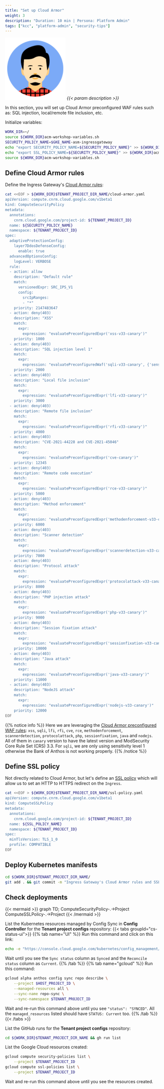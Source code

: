 ```yaml
---
title: "Set up Cloud Armor"
weight: 3
description: "Duration: 10 min | Persona: Platform Admin"
tags: ["kcc", "platform-admin", "security-tips"]
---
```

![Platform Admin](/images/platform-admin.png)
_{{< param description >}}_

In this section, you will set up Cloud Armor preconfigured WAF rules such as: SQL injection, local/remote file inclusion, etc.

Initialize variables:
```Bash
WORK_DIR=~/
source ${WORK_DIR}acm-workshop-variables.sh
SECURITY_POLICY_NAME=$GKE_NAME-asm-ingressgateway
echo "export SECURITY_POLICY_NAME=${SECURITY_POLICY_NAME}" >> ${WORK_DIR}acm-workshop-variables.sh
echo "export SSL_POLICY_NAME=${SECURITY_POLICY_NAME}" >> ${WORK_DIR}acm-workshop-variables.sh
source ${WORK_DIR}acm-workshop-variables.sh
```

## Define Cloud Armor rules

Define the Ingress Gateway's [Cloud Armor rules](https://cloud.google.com/config-connector/docs/reference/resource-docs/compute/computesecuritypolicy):
```Bash
cat <<EOF > ${WORK_DIR}$TENANT_PROJECT_DIR_NAME/cloud-armor.yaml
apiVersion: compute.cnrm.cloud.google.com/v1beta1
kind: ComputeSecurityPolicy
metadata:
  annotations:
    cnrm.cloud.google.com/project-id: ${TENANT_PROJECT_ID}
  name: ${SECURITY_POLICY_NAME}
  namespace: ${TENANT_PROJECT_ID}
spec:
  adaptiveProtectionConfig:
    layer7DdosDefenseConfig:
      enable: true
  advancedOptionsConfig:
    logLevel: VERBOSE
  rule:
  - action: allow
    description: "Default rule"
    match:
      versionedExpr: SRC_IPS_V1
      config:
        srcIpRanges:
        - "*"
    priority: 2147483647
  - action: deny(403)
    description: "XSS"
    match:
      expr:
        expression: "evaluatePreconfiguredExpr('xss-v33-canary')"
    priority: 1000
  - action: deny(403)
    description: "SQL injection level 1"
    match:
      expr:
        expression: "evaluatePreconfiguredWaf('sqli-v33-canary', {'sensitivity': 1})"
    priority: 2000
  - action: deny(403)
    description: "Local file inclusion"
    match:
      expr:
        expression: "evaluatePreconfiguredExpr('lfi-v33-canary')"
    priority: 3000
  - action: deny(403)
    description: "Remote file inclusion"
    match:
      expr:
        expression: "evaluatePreconfiguredExpr('rfi-v33-canary')"
    priority: 4000
  - action: deny(403)
    description: "CVE-2021-44228 and CVE-2021-45046"
    match:
      expr:
        expression: "evaluatePreconfiguredExpr('cve-canary')"
    priority: 12345
  - action: deny(403)
    description: "Remote code execution"
    match:
      expr:
        expression: "evaluatePreconfiguredExpr('rce-v33-canary')"
    priority: 5000
  - action: deny(403)
    description: "Method enforcement"
    match:
      expr:
        expression: "evaluatePreconfiguredExpr('methodenforcement-v33-canary')"
    priority: 6000
  - action: deny(403)
    description: "Scanner detection"
    match:
      expr:
        expression: "evaluatePreconfiguredExpr('scannerdetection-v33-canary')"
    priority: 7000
  - action: deny(403)
    description: "Protocol attack"
    match:
      expr:
        expression: "evaluatePreconfiguredExpr('protocolattack-v33-canary')"
    priority: 8000
  - action: deny(403)
    description: "PHP injection attack"
    match:
      expr:
        expression: "evaluatePreconfiguredExpr('php-v33-canary')"
    priority: 9000
  - action: deny(403)
    description: "Session fixation attack"
    match:
      expr:
        expression: "evaluatePreconfiguredExpr('sessionfixation-v33-canary')"
    priority: 10000
  - action: deny(403)
    description: "Java attack"
    match:
      expr:
        expression: "evaluatePreconfiguredExpr('java-v33-canary')"
    priority: 11000
  - action: deny(403)
    description: "NodeJS attack"
    match:
      expr:
        expression: "evaluatePreconfiguredExpr('nodejs-v33-canary')"
    priority: 12000
EOF
```

{{% notice info %}}
Here we are leveraging the [Cloud Armor preconfigured WAF rules](https://cloud.google.com/armor/docs/waf-rules): `xss`, `sqli`, `lfi`, `rfi`, `cve`, `rce`, `methodenforcement`, `scannerdetection`, `protocolattack`, `php`, `sessionfixation`, `java` and `nodejs`. All of them in `canary` version to have the latest version and ModSecurity Core Rule Set (CRS) 3.3. For `sqli`, we are only using sensitivity level 1 otherwise the Bank of Anthos is not working properly.
{{% /notice %}}

## Define SSL policy

Not directly related to Cloud Armor, but let's define an [SSL policy](https://cloud.google.com/config-connector/docs/reference/resource-docs/compute/computesslpolicy) which will allow us to set an HTTP to HTTPS redirect on the `Ingress`.

```Bash
cat <<EOF > ${WORK_DIR}$TENANT_PROJECT_DIR_NAME/ssl-policy.yaml
apiVersion: compute.cnrm.cloud.google.com/v1beta1
kind: ComputeSSLPolicy
metadata:
  annotations:
    cnrm.cloud.google.com/project-id: ${TENANT_PROJECT_ID}
  name: ${SSL_POLICY_NAME}
  namespace: ${TENANT_PROJECT_ID}
spec:
  minTlsVersion: TLS_1_0
  profile: COMPATIBLE
EOF
```

## Deploy Kubernetes manifests

```Bash
cd ${WORK_DIR}$TENANT_PROJECT_DIR_NAME/
git add . && git commit -m "Ingress Gateway's Cloud Armor rules and SSL policy" && git push origin main
```

## Check deployments

{{< mermaid >}}
graph TD;
  ComputeSecurityPolicy-.->Project
  ComputeSSLPolicy-.->Project
{{< /mermaid >}}

List the Kubernetes resources managed by Config Sync in **Config Controller** for the **Tenant project configs** repository:
{{< tabs groupId="cs-status-ui">}}
{{% tab name="UI" %}}
Run this command and click on this link:
```Bash
echo -e "https://console.cloud.google.com/kubernetes/config_management/packages?project=${HOST_PROJECT_ID}"
```
Wait until you see the `Sync status` column as `Synced` and the `Reconcile status` column as `Current`.
{{% /tab %}}
{{% tab name="gcloud" %}}
Run this command:
```Bash
gcloud alpha anthos config sync repo describe \
    --project $HOST_PROJECT_ID \
    --managed-resources all \
    --sync-name repo-sync \
    --sync-namespace $TENANT_PROJECT_ID
```
Wait and re-run this command above until you see `"status": "SYNCED"`. All the `managed_resources` listed should have `STATUS: Current` too.
{{% /tab %}}
{{< /tabs >}}

List the GitHub runs for the **Tenant project configs** repository:
```Bash
cd ${WORK_DIR}$TENANT_PROJECT_DIR_NAME && gh run list
```

List the Google Cloud resources created:
```Bash
gcloud compute security-policies list \
    --project $TENANT_PROJECT_ID
gcloud compute ssl-policies list \
    --project $TENANT_PROJECT_ID
```
Wait and re-run this command above until you see the resources created.
